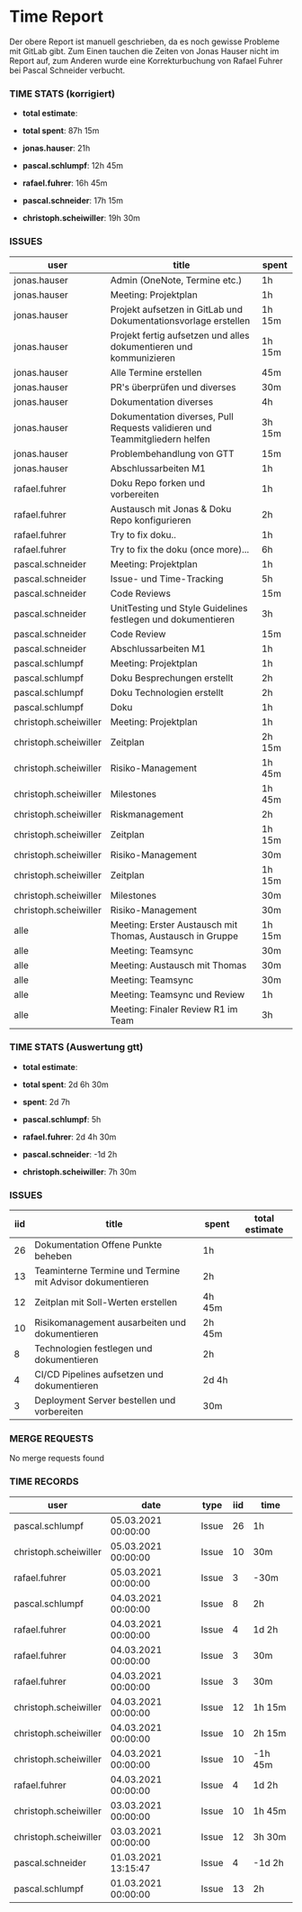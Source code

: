 # Time Report

Der obere Report ist manuell geschrieben, da es noch gewisse Probleme mit GitLab gibt. Zum Einen tauchen die Zeiten von Jonas Hauser nicht im Report auf, zum Anderen wurde eine Korrekturbuchung von Rafael Fuhrer bei Pascal Schneider verbucht.

### TIME STATS (korrigiert)

* **total estimate**: 
* **total spent**: 87h 15m

* **jonas.hauser**: 21h
* **pascal.schlumpf**: 12h 45m
* **rafael.fuhrer**: 16h 45m
* **pascal.schneider**: 17h 15m
* **christoph.scheiwiller**: 19h 30m

### ISSUES

| user                  | title                                                                       | spent  |
| --------------------- | --------------------------------------------------------------------------- | ------ |
| jonas.hauser          | Admin (OneNote, Termine etc.)                                               | 1h     |
| jonas.hauser          | Meeting: Projektplan                                                        | 1h     |
| jonas.hauser          | Projekt aufsetzen in GitLab und Dokumentationsvorlage erstellen             | 1h 15m |
| jonas.hauser          | Projekt fertig aufsetzen und alles dokumentieren und kommunizieren          | 1h 15m |
| jonas.hauser          | Alle Termine erstellen                                                      | 45m    |
| jonas.hauser          | PR's überprüfen und diverses                                                | 30m    |
| jonas.hauser          | Dokumentation diverses                                                      | 4h     |
| jonas.hauser          | Dokumentation diverses, Pull Requests validieren und Teammitgliedern helfen | 3h 15m |
| jonas.hauser          | Problembehandlung von GTT                                                   | 15m    |
| jonas.hauser          | Abschlussarbeiten M1                                                        | 1h     |
| rafael.fuhrer         | Doku Repo forken und vorbereiten                                            | 1h     |
| rafael.fuhrer         | Austausch mit Jonas & Doku Repo konfigurieren                               | 2h     |
| rafael.fuhrer         | Try to fix doku..                                                           | 1h     |
| rafael.fuhrer         | Try to fix the doku (once more)...                                          | 6h     |
| pascal.schneider      | Meeting: Projektplan                                                        | 1h     |
| pascal.schneider      | Issue- und Time-Tracking                                                    | 5h     |
| pascal.schneider      | Code Reviews                                                                | 15m    |
| pascal.schneider      | UnitTesting und Style Guidelines festlegen und dokumentieren                | 3h     |
| pascal.schneider      | Code Review                                                                 | 15m    |
| pascal.schneider      | Abschlussarbeiten M1                                                        | 1h     |
| pascal.schlumpf       | Meeting: Projektplan                                                        | 1h     |
| pascal.schlumpf       | Doku Besprechungen erstellt                                                 | 2h     |
| pascal.schlumpf       | Doku Technologien erstellt                                                  | 2h     |
| pascal.schlumpf       | Doku                                                                        | 1h     |
| christoph.scheiwiller | Meeting: Projektplan                                                        | 1h     |
| christoph.scheiwiller | Zeitplan                                                                    | 2h 15m |
| christoph.scheiwiller | Risiko-Management                                                           | 1h 45m |
| christoph.scheiwiller | Milestones                                                                  | 1h 45m |
| christoph.scheiwiller | Riskmanagement                                                              | 2h     |
| christoph.scheiwiller | Zeitplan                                                                    | 1h 15m |
| christoph.scheiwiller | Risiko-Management                                                           | 30m    |
| christoph.scheiwiller | Zeitplan                                                                    | 1h 15m |
| christoph.scheiwiller | Milestones                                                                  | 30m    |
| christoph.scheiwiller | Risiko-Management                                                           | 30m    |
| alle                  | Meeting: Erster Austausch mit Thomas, Austausch in Gruppe                   | 1h 15m |
| alle                  | Meeting: Teamsync                                                           | 30m    |
| alle                  | Meeting: Austausch mit Thomas                                               | 30m    |
| alle                  | Meeting: Teamsync                                                           | 30m    |
| alle                  | Meeting: Teamsync und Review                                                | 1h     |
| alle                  | Meeting: Finaler Review R1 im Team                                          | 3h     |

### TIME STATS (Auswertung gtt)

* **total estimate**: 
* **total spent**: 2d 6h 30m
* **spent**: 2d 7h

* **pascal.schlumpf**: 5h
* **rafael.fuhrer**: 2d 4h 30m
* **pascal.schneider**: -1d 2h
* **christoph.scheiwiller**: 7h 30m

### ISSUES

| iid | title                                                     | spent  | total estimate |
| --- | --------------------------------------------------------- | ------ | -------------- |
| 26  | Dokumentation Offene Punkte beheben                       | 1h     |                |
| 13  | Teaminterne Termine und Termine mit Advisor dokumentieren | 2h     |                |
| 12  | Zeitplan mit Soll-Werten erstellen                        | 4h 45m |                |
| 10  | Risikomanagement ausarbeiten und dokumentieren            | 2h 45m |                |
| 8   | Technologien festlegen und dokumentieren                  | 2h     |                |
| 4   | CI/CD Pipelines aufsetzen und dokumentieren               | 2d 4h  |                |
| 3   | Deployment Server bestellen und vorbereiten               | 30m    |                |

### MERGE REQUESTS

No merge requests found

### TIME RECORDS

| user                  | date                | type  | iid | time    |
| --------------------- | ------------------- | ----- | --- | ------- |
| pascal.schlumpf       | 05.03.2021 00:00:00 | Issue | 26  | 1h      |
| christoph.scheiwiller | 05.03.2021 00:00:00 | Issue | 10  | 30m     |
| rafael.fuhrer         | 05.03.2021 00:00:00 | Issue | 3   | -30m    |
| pascal.schlumpf       | 04.03.2021 00:00:00 | Issue | 8   | 2h      |
| rafael.fuhrer         | 04.03.2021 00:00:00 | Issue | 4   | 1d 2h   |
| rafael.fuhrer         | 04.03.2021 00:00:00 | Issue | 3   | 30m     |
| rafael.fuhrer         | 04.03.2021 00:00:00 | Issue | 3   | 30m     |
| christoph.scheiwiller | 04.03.2021 00:00:00 | Issue | 12  | 1h 15m  |
| christoph.scheiwiller | 04.03.2021 00:00:00 | Issue | 10  | 2h 15m  |
| christoph.scheiwiller | 04.03.2021 00:00:00 | Issue | 10  | -1h 45m |
| rafael.fuhrer         | 04.03.2021 00:00:00 | Issue | 4   | 1d 2h   |
| christoph.scheiwiller | 03.03.2021 00:00:00 | Issue | 10  | 1h 45m  |
| christoph.scheiwiller | 03.03.2021 00:00:00 | Issue | 12  | 3h 30m  |
| pascal.schneider      | 01.03.2021 13:15:47 | Issue | 4   | -1d 2h  |
| pascal.schlumpf       | 01.03.2021 00:00:00 | Issue | 13  | 2h      |
